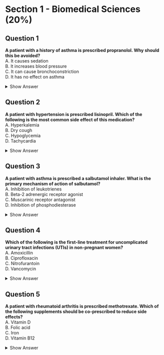 # Section 1 - Biomedical Sciences (20%)

## Question 1
**A patient with a history of asthma is prescribed propranolol. Why should this be avoided?**  
A. It causes sedation   
B. It increases blood pressure   
C. It can cause bronchoconstriction   
D. It has no effect on asthma   

<details>
  <summary>Show Answer</summary>

**Answer**: **C. - It can cause bronchoconstriction**.    

**Explanation**: Propranolol is a non-selective beta-blocker that can worsen asthma by blocking beta-2 receptors in the lungs.  

**Why others are wrong:**   
A. Propranolol is not primarily a sedative.   
B. It lowers, rather than increases, blood pressure.   
D. It does have a significant effect on asthma.   
</details>

## Question 2
**A patient with hypertension is prescribed lisinopril. Which of the following is the most common side effect of this medication?**  
A. Hyperkalemia  
B. Dry cough  
C. Hypoglycemia  
D. Tachycardia  

<details>
  <summary>Show Answer</summary>   

**Correct Answer: B - Dry cough**  
**Explanation**: Lisinopril, an ACE inhibitor, is associated with a dry cough in up to 20% of patients due to the accumulation of bradykinin.  
**Why Others Are Wrong:**  
A. Hyperkalemia can occur but is less common than a dry cough.  
C. Hypoglycemia is not associated with lisinopril.  
D. Tachycardia is not a typical side effect of lisinopril.   
</details>

## Question 3
**A patient with asthma is prescribed a salbutamol inhaler. What is the primary mechanism of action of salbutamol?**  
A. Inhibition of leukotrienes  
B. Beta-2 adrenergic receptor agonist  
C. Muscarinic receptor antagonist  
D. Inhibition of phosphodiesterase  


<details>
  <summary>Show Answer</summary>

**Correct Answer: B. - Beta-2 adrenergic receptor agonist**  
**Explanation: Salbutamol is a short-acting beta-2 agonist that relaxes bronchial smooth muscle, providing rapid relief of asthma symptoms.**  
**Why Others Are Wrong:**  
A. Leukotriene inhibitors (e.g., montelukast) are used for long-term control, not acute relief.  
C. Muscarinic antagonists (e.g., ipratropium) are not the primary mechanism of salbutamol.  
D. Phosphodiesterase inhibitors (e.g., theophylline) are not related to salbutamol.  
</details>

## Question 4
**Which of the following is the first-line treatment for uncomplicated urinary tract infections (UTIs) in non-pregnant women?**  
A. Amoxicillin  
B. Ciprofloxacin  
C. Nitrofurantoin  
D. Vancomycin  

<details>
   <summary>Show Answer</summary>
  
**Correct Answer: C. - Nitrofurantoin**  
**Explanation: Nitrofurantoin is a first-line treatment for uncomplicated UTIs due to its efficacy and low resistance rates.**  

**Why Others Are Wrong:**  
A. Amoxicillin is not first-line due to high resistance rates.  
B. Ciprofloxacin is reserved for complicated UTIs or when first-line options fail.  
D. Vancomycin is used for severe infections like MRSA, not UTIs.
</details>

## Question 5
**A patient with rheumatoid arthritis is prescribed methotrexate. Which of the following supplements should be co-prescribed to reduce side effects?**  
A. Vitamin D  
B. Folic acid  
C. Iron  
D. Vitamin B12  
<details>
<summary>Show Answer</summary>
  
**Correct Answer: B. - Folic acid**  
Explanation: Folic acid supplementation reduces the risk of methotrexate-induced side effects like mucositis and hematologic toxicity.  
**Why Others Are Wrong**:  
A. Vitamin D is not directly related to methotrexate side effects.  
C. Iron is not routinely co-prescribed with methotrexate.  
D. Vitamin B12 is not used to mitigate methotrexate side effects.
</details>  
